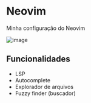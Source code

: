 # Neovim

Minha configuração do Neovim

![image](https://github.com/user-attachments/assets/a0ce18db-5bae-46fb-83a3-d7af1735ceb9)

## Funcionalidades

- LSP
- Autocomplete
- Explorador de arquivos
- Fuzzy finder (buscador)
